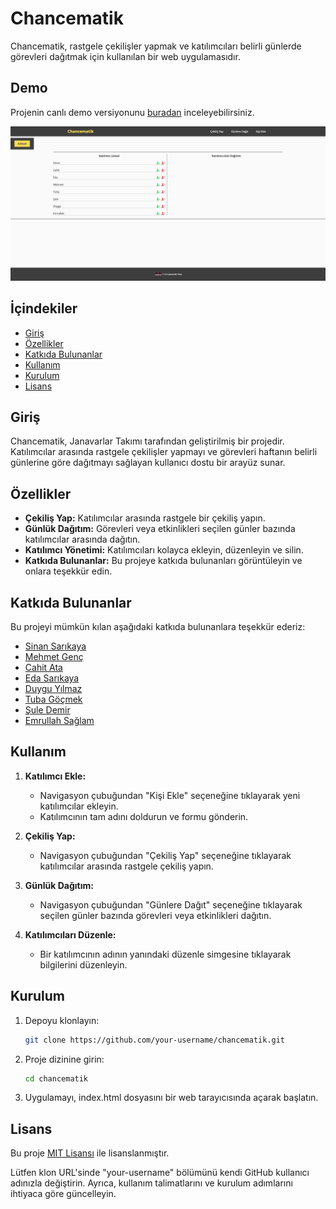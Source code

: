# Chancematik

Chancematik, rastgele çekilişler yapmak ve katılımcıları belirli günlerde görevleri dağıtmak için kullanılan bir web uygulamasıdır.

## Demo

Projenin canlı demo versiyonunu [buradan](https://dev-team01-techpro.github.io/js-chancematik/) inceleyebilirsiniz.

![Chancematik Demo](./assets/img/demo.png)

## İçindekiler

- [Giriş](#giriş)
- [Özellikler](#özellikler)
- [Katkıda Bulunanlar](#katkıda-bulunanlar)
- [Kullanım](#kullanım)
- [Kurulum](#kurulum)
- [Lisans](#lisans)

## Giriş

Chancematik, Janavarlar Takımı tarafından geliştirilmiş bir projedir. Katılımcılar arasında rastgele çekilişler yapmayı ve görevleri haftanın belirli günlerine göre dağıtmayı sağlayan kullanıcı dostu bir arayüz sunar.

## Özellikler

- **Çekiliş Yap:** Katılımcılar arasında rastgele bir çekiliş yapın.
- **Günlük Dağıtım:** Görevleri veya etkinlikleri seçilen günler bazında katılımcılar arasında dağıtın.
- **Katılımcı Yönetimi:** Katılımcıları kolayca ekleyin, düzenleyin ve silin.
- **Katkıda Bulunanlar:** Bu projeye katkıda bulunanları görüntüleyin ve onlara teşekkür edin.

## Katkıda Bulunanlar

Bu projeyi mümkün kılan aşağıdaki katkıda bulunanlara teşekkür ederiz:

- [Sinan Sarıkaya](https://github.com/sinansarikaya)
- [Mehmet Genç](https://github.com/MehmetGenc35)
- [Cahit Ata](https://github.com/Ata324)
- [Eda Sarıkaya](https://github.com/Edass)
- [Duygu Yılmaz](https://github.com/duyguyilmaz1)
- [Tuba Göçmek](https://github.com/tubagocmek)
- [Şule Demir](https://github.com/sulebdemir)
- [Emrullah Sağlam](https://github.com/ekhanemir)

## Kullanım

1. **Katılımcı Ekle:**

   - Navigasyon çubuğundan "Kişi Ekle" seçeneğine tıklayarak yeni katılımcılar ekleyin.
   - Katılımcının tam adını doldurun ve formu gönderin.

2. **Çekiliş Yap:**

   - Navigasyon çubuğundan "Çekiliş Yap" seçeneğine tıklayarak katılımcılar arasında rastgele çekiliş yapın.

3. **Günlük Dağıtım:**

   - Navigasyon çubuğundan "Günlere Dağıt" seçeneğine tıklayarak seçilen günler bazında görevleri veya etkinlikleri dağıtın.

4. **Katılımcıları Düzenle:**
   - Bir katılımcının adının yanındaki düzenle simgesine tıklayarak bilgilerini düzenleyin.

## Kurulum

1. Depoyu klonlayın:
   ```bash
   git clone https://github.com/your-username/chancematik.git
   ```
2. Proje dizinine girin:
   ```bash
   cd chancematik
   ```
3. Uygulamayı, index.html dosyasını bir web tarayıcısında açarak başlatın.

## Lisans

Bu proje [MIT Lisansı](./LICENSE) ile lisanslanmıştır.

Lütfen klon URL'sinde "your-username" bölümünü kendi GitHub kullanıcı adınızla değiştirin. Ayrıca, kullanım talimatlarını ve kurulum adımlarını ihtiyaca göre güncelleyin.
